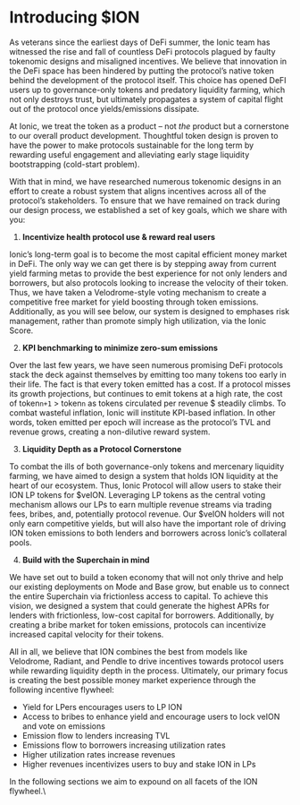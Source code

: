 # Introducing $ION

As veterans since the earliest days of DeFi summer, the Ionic team has witnessed the rise and fall of countless DeFi protocols plagued by faulty tokenomic designs and misaligned incentives. We believe that innovation in the DeFi space has been hindered by putting the protocol’s native token behind the development of the protocol itself. This choice has opened DeFI users up to governance-only tokens and predatory liquidity farming, which not only destroys trust, but ultimately propagates a system of capital flight out of the protocol once yields/emissions dissipate.

At Ionic, we treat the token as a product – not _the_ product but a cornerstone to our overall product development. Thoughtful token design is proven to have the power to make protocols sustainable for the long term by rewarding useful engagement and alleviating early stage liquidity bootstrapping (cold-start problem).

With that in mind, we have researched numerous tokenomic designs in an effort to create a robust system that aligns incentives across all of the protocol’s stakeholders. To ensure that we have remained on track during our design process, we established a set of key goals, which we share with you:

1. **Incentivize health protocol use & reward real users**

Ionic’s long-term goal is to become the most capital efficient money market in DeFi. The only way we can get there is by stepping away from current yield farming metas to provide the best experience for not only lenders and borrowers, but also protocols looking to increase the velocity of their token. Thus, we have taken a Velodrome-style voting mechanism to create a competitive free market for yield boosting through token emissions. Additionally, as you will see below, our system is designed to emphases risk management, rather than promote simply high utilization, via the Ionic Score.

2. **KPI benchmarking to minimize zero-sum emissions**

Over the last few years, we have seen numerous promising DeFi protocols stack the deck against themselves by emitting too many tokens too early in their life. The fact is that every token emitted has a cost. If a protocol misses its growth projections, but continues to emit tokens at a high rate, the cost of token`n+1` > token`n` as tokens circulated per revenue $ steadily climbs. To combat wasteful inflation, Ionic will institute KPI-based inflation. In other words, token emitted per epoch will increase as the protocol’s TVL and revenue grows, creating a non-dilutive reward system.

3. **Liquidity Depth as a Protocol Cornerstone**

To combat the ills of both governance-only tokens and mercenary liquidity farming, we have aimed to design a system that holds ION liquidity at the heart of our ecosystem. Thus, Ionic Protocol will allow users to stake their ION LP tokens for $veION. Leveraging LP tokens as the central voting mechanism allows our LPs to earn multiple revenue streams via trading fees, bribes, and, potentially protocol revenue. Our $veION holders will not only earn competitive yields, but will also have the important role of driving ION token emissions to both lenders and borrowers across Ionic’s collateral pools.

4. **Build with the Superchain in mind**

We have set out to build a token economy that will not only thrive and help our existing deployments on Mode and Base grow, but enable us to connect the entire Superchain via frictionless access to capital. To achieve this vision, we designed a system that could generate the highest APRs for lenders with frictionless, low-cost capital for borrowers. Additionally, by creating a bribe market for token emissions, protocols can incentivize increased capital velocity for their tokens.

All in all, we believe that ION combines the best from models like Velodrome, Radiant, and Pendle to drive incentives towards protocol users while rewarding liquidity depth in the process. Ultimately, our primary focus is creating the best possible money market experience through the following incentive flywheel:

* Yield for LPers encourages users to LP ION
* Access to bribes to enhance yield and encourage users to lock veION and vote on emissions
* Emission flow to lenders increasing TVL
* Emissions flow to borrowers increasing utilization rates
* Higher utilization rates increase revenues
* Higher revenues incentivizes users to buy and stake ION in LPs

In the following sections we aim to expound on all facets of the ION flywheel.\
